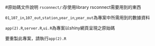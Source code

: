 #原始碼文件說明
`rsconnect/`:存使用library rsconnect需要用到的東西

`01`,`107_in`,`107_out`,`station`,`year_in`,`year_out`為專案中所需用到的數據資料

`app(2).R`,`server.R`,`ui.R`為專案以shiny網頁呈現之原始碼

要重製此專案，請執行`app(2).R`